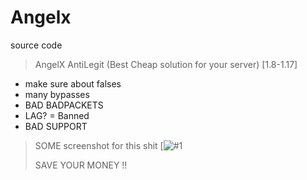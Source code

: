 # Angelx
source code
> AngelX AntiLegit (Best Cheap solution for your server) [1.8-1.17] 
- make sure about falses
- many bypasses
- BAD BADPACKETS
- LAG? = Banned
- BAD SUPPORT
> SOME screenshot for this shit
[![#1](https://cdn.discordapp.com/attachments/996558083008508014/1077022731352166521/image.png)
>
> SAVE YOUR MONEY !!
